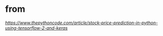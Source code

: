 # from
*https://www.thepythoncode.com/article/stock-price-prediction-in-python-using-tensorflow-2-and-keras*
